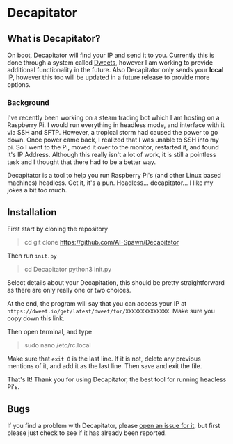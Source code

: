 
# Decapitator

## What is Decapitator?
On boot, Decapitator will find your IP and send it to you. Currently this is done through a system called [Dweets](https://dweet.io), however I am working to provide additional functionality in the future. Also Decapitator only sends your **local** IP, however this too will be updated in a future release to provide more options.

### Background
I've recently been working on a steam trading bot which I am hosting on a Raspberry Pi. I would run everything in headless mode, and interface with it via SSH and SFTP. However, a tropical storm had caused the power to go down. Once power came back, I realized that I was unable to SSH into my pi. So I went to the Pi, moved it over to the monitor, restarted it, and found it's IP Address. Although this really isn't a lot of work, it is still a pointless task and I thought that there had to be a better way. 

Decapitator is a tool to help you run Raspberry Pi's (and other Linux based machines) headless. Get it, it's a pun. Headless... decapitator... I like my jokes a bit too much.  



    
## Installation
First start by cloning the repository

>cd
>git clone https://github.com/AI-Spawn/Decapitator
>
Then run `init.py`

> cd Decapitator 
> python3 init.py

Select details about your Decapitation, this should be pretty straightforward as there are only really one or two choices.

At the end, the program will say that you can access your IP at `https://dweet.io/get/latest/dweet/for/XXXXXXXXXXXXXX`. Make sure you copy down this link. 

Then open terminal, and type 

> sudo nano /etc/rc.local

Make sure that `exit 0` is the last line. If it is not, delete any previous mentions of it, and add it as the last line. Then save and exit the file.

That's It! Thank you for using Decapitator, the best tool for running headless Pi's. 


## Bugs
If you find a problem with Decapitator, please [open an issue for it]([https://github.com/AI-Spawn/Decapitator/issues/new](https://github.com/AI-Spawn/Decapitator/issues/new)), but first please just check to see if it has already been reported. 

